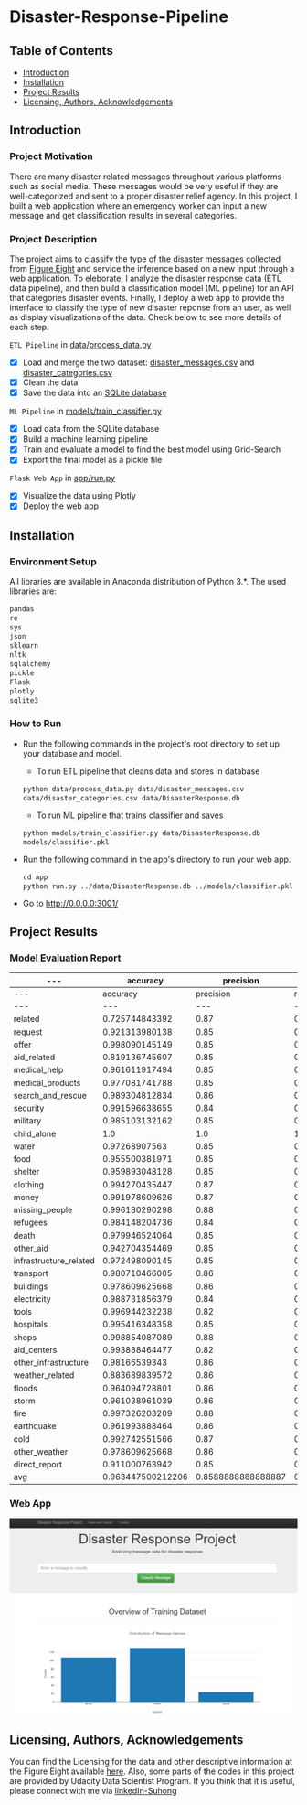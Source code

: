 # Disaster-Response-Pipeline

## Table of Contents
* [Introduction](#Introduction)
* [Installation](#Installation)
* [Project Results](#Results)
* [Licensing, Authors, Acknowledgements](#License)

## Introduction<a name="Introduction"></a>
### Project Motivation 
There are many disaster related messages throughout various platforms such as social media. These messages would be very useful if they are well-categorized and sent to a proper disaster relief agency. In this project, I built a web application where an emergency worker can input a new message and get classification results in several categories. 

### Project Description 
The project aims to classify the type of the disaster messages collected from [Figure Eight](https://appen.com/) and service the inference based on a new input through a web application. To eleborate, I analyze the disaster response data (ETL data pipeline), and then build a classification model (ML pipeline) for an API that categories disaster events. Finally, I deploy a web app to provide the interface to classify the type of new disaster reponse from an user, as well as display visualizations of the data. Check below to see more details of each step. 

`ETL Pipeline` in [data/process_data.py](https://github.com/suhongkim/Disaster-Response-Pipeline/blob/main/data/process_data.py) 

- [x] Load and merge the two dataset: [disaster_messages.csv](https://github.com/suhongkim/Disaster-Response-Pipeline/blob/main/data/disaster_messages.csv) and [disaster_categories.csv](https://github.com/suhongkim/Disaster-Response-Pipeline/blob/main/data/disaster_categories.csv)
- [x] Clean the data
- [x] Save the data into an [SQLite database](https://github.com/suhongkim/Disaster-Response-Pipeline/blob/main/data/DisasterResponse.db)

`ML Pipeline` in [models/train_classifier.py](https://github.com/suhongkim/Disaster-Response-Pipeline/blob/main/model/train_classifier.py)

- [x] Load data from the SQLite database
- [x] Build a machine learning pipeline
- [x] Train and evaluate a model to find the best model using Grid-Search  
- [x] Export the final model as a pickle file

`Flask Web App` in [app/run.py](https://github.com/suhongkim/Disaster-Response-Pipeline/blob/main/app/run.py)

- [x] Visualize the data using Plotly
- [x] Deploy the web app 

## Installation<a name="Installation"></a>
### Environment Setup
All libraries are available in Anaconda distribution of Python 3.*. The used libraries are:
```
pandas
re
sys
json
sklearn
nltk
sqlalchemy
pickle
Flask
plotly
sqlite3
```

### How to Run 
- Run the following commands in the project's root directory to set up your database and model.
	- To run ETL pipeline that cleans data and stores in database  
	```
    python data/process_data.py data/disaster_messages.csv data/disaster_categories.csv data/DisasterResponse.db
    ```
	- To run ML pipeline that trains classifier and saves 
	```
    python models/train_classifier.py data/DisasterResponse.db models/classifier.pkl
    ```

- Run the following command in the app's directory to run your web app. 
	```
    cd app
    python run.py ../data/DisasterResponse.db ../models/classifier.pkl
    ```

- Go to http://0.0.0.0:3001/
   
## Project Results<a name="Results"></a>
### Model Evaluation Report 
---|accuracy|precision|recall|f1-score|distribution-0|distribution-1
---|---|---|---|---|---|---
---|accuracy|precision|recall|f1-score|distribution-0|distribution-1
---|---|---|---|---|---|---
related|0.725744843392|0.87|0.82|0.82|0.228800611154|0.771199388846
request|0.921313980138|0.85|0.78|0.77|0.822956455309|0.177043544691
offer|0.998090145149|0.85|0.79|0.78|0.995416348358|0.00458365164248
aid_related|0.819136745607|0.85|0.79|0.78|0.572574484339|0.427425515661
medical_help|0.961611917494|0.85|0.78|0.76|0.914056531704|0.0859434682964
medical_products|0.977081741788|0.85|0.78|0.77|0.946906035141|0.0530939648587
search_and_rescue|0.989304812834|0.86|0.81|0.8|0.972116119175|0.0278838808251
security|0.991596638655|0.84|0.77|0.76|0.981474407945|0.018525592055
military|0.985103132162|0.85|0.78|0.76|0.966768525592|0.0332314744079
child_alone|1.0|1.0|1.0|1.0|1.0|0.0
water|0.97268907563|0.85|0.79|0.78|0.934300993125|0.0656990068755
food|0.955500381971|0.85|0.79|0.78|0.893048128342|0.106951871658
shelter|0.959893048128|0.85|0.78|0.77|0.90756302521|0.0924369747899
clothing|0.994270435447|0.87|0.82|0.81|0.984148204736|0.0158517952636
money|0.991978609626|0.87|0.83|0.82|0.976699770817|0.0233002291826
missing_people|0.996180290298|0.88|0.84|0.83|0.988349885409|0.0116501145913
refugees|0.984148204736|0.84|0.76|0.75|0.966386554622|0.0336134453782
death|0.979946524064|0.85|0.79|0.78|0.952253628724|0.0477463712758
other_aid|0.942704354469|0.85|0.79|0.78|0.864400305577|0.135599694423
infrastructure_related|0.972498090145|0.85|0.79|0.78|0.933728036669|0.0662719633308
transport|0.980710466005|0.86|0.8|0.79|0.952635599694|0.0473644003056
buildings|0.978609625668|0.86|0.8|0.79|0.946142093201|0.0538579067991
electricity|0.988731856379|0.84|0.77|0.75|0.975744843392|0.0242551566081
tools|0.996944232238|0.82|0.71|0.69|0.994652406417|0.00534759358289
hospitals|0.995416348358|0.85|0.79|0.78|0.988922841864|0.011077158136
shops|0.998854087089|0.88|0.84|0.84|0.996371275783|0.00362872421696
aid_centers|0.993888464477|0.82|0.71|0.68|0.989495798319|0.0105042016807
other_infrastructure|0.98166539343|0.86|0.81|0.8|0.95282658518|0.0471734148205
weather_related|0.883689839572|0.86|0.8|0.79|0.709129106188|0.290870893812
floods|0.964094728801|0.86|0.8|0.79|0.910045836516|0.0899541634836
storm|0.961038961039|0.86|0.81|0.8|0.899923605806|0.100076394194
fire|0.997326203209|0.88|0.85|0.84|0.991214667685|0.00878533231474
earthquake|0.961993888464|0.86|0.8|0.79|0.905653170359|0.0943468296409
cold|0.992742551566|0.87|0.82|0.81|0.980328495034|0.0196715049656
other_weather|0.978609625668|0.86|0.81|0.81|0.943086325439|0.0569136745607
direct_report|0.911000763942|0.85|0.78|0.77|0.799083269672|0.200916730328
avg|0.963447500212206|0.8588888888888887|0.7994444444444445|0.7888888888888888|0.909366777013836|0.09063322298616415

### Web App 
![screenshot of web app](web_screenshot.PNG)


## Licensing, Authors, Acknowledgements<a name="License"></a>
You can find the Licensing for the data and other descriptive information at the Figure Eight available [here](https://appen.com/). Also, some parts of the codes in this project are provided by Udacity Data Scientist Program. If you think that it is useful, please connect with me via [linkedIn-Suhong](https://www.linkedin.com/in/suhongkim/)
